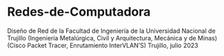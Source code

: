 # Redes-de-Computadora
Diseño de Red de la Facultad de Ingeniería de la Universidad Nacional de Trujillo (Ingeniería Metalúrgica, Civil y Arquitectura, Mecánica y de Minas)
(Cisco Packet Tracer, Enrutamiento InterVLAN’S)
Trujillo, julio 2023
